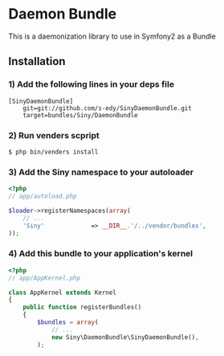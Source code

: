 Daemon Bundle
=============

This is a daemonization library to use in Symfony2 as a Bundle

Installation
-------------

### 1) Add the following lines in your deps file

```
[SinyDaemonBundle]
    git=git://github.com/s-edy/SinyDaemonBundle.git
    target=bundles/Siny/DaemonBundle
```

### 2) Run venders scpript

```
$ php bin/venders install
```

### 3) Add the Siny namespace to your autoloader

```php
<?php
// app/autoload.php

$loader->registerNamespaces(array(
	// ...
	'Siny'             => __DIR__.'/../vendor/bundles',
));
```

### 4) Add this bundle to your application's kernel

```php
<?php
// app/AppKernel.php

class AppKernel extends Kernel
{
    public function registerBundles()
    {
        $bundles = array(
        	// ...
            new Siny\DaemonBundle\SinyDaemonBundle(),
        );
```

